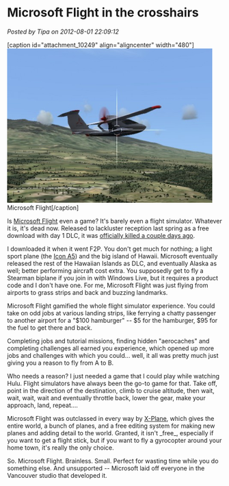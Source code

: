 # Microsoft Flight in the crosshairs

*Posted by Tipa on 2012-08-01 22:09:12*

[caption id="attachment\_10249" align="aligncenter" width="480"][![](../uploads/2012/08/flight-2012-08-01-21-10-46-45-480x360.jpg "Microsoft Flight")](../uploads/2012/08/flight-2012-08-01-21-10-46-45.jpg) Microsoft Flight[/caption]

Is [Microsoft Flight](http://au.pc.gamespy.com/pc/microsoft-flight/1218068p1.html) even a game? It's barely even a flight simulator. Whatever it is, it's dead now. Released to lackluster reception last spring as a free download with day 1 DLC, it was [officially killed a couple days ago](http://seattletimes.nwsource.com/html/microsoftpri0/2018777858_microsoft_grounds_microsoft_flight_project_columbi.html).

I downloaded it when it went F2P. You don't get much for nothing; a light sport plane (the [Icon A5](http://www.iconaircraft.com/)) and the big island of Hawaii. Microsoft eventually released the rest of the Hawaiian Islands as DLC, and eventually Alaska as well; better performing aircraft cost extra. You supposedly get to fly a Stearman biplane if you join in with Windows Live, but it requires a product code and I don't have one. For me, Microsoft Flight was just flying from airports to grass strips and back and buzzing landmarks.

Microsoft Flight gamified the whole flight simulator experience. You could take on odd jobs at various landing strips, like ferrying a chatty passenger to another airport for a "$100 hamburger" -- $5 for the hamburger, $95 for the fuel to get there and back.

Completing jobs and tutorial missions, finding hidden "aerocaches" and completing challenges all earned you experience, which opened up more jobs and challenges with which you could... well, it all was pretty much just giving you a reason to fly from A to B.

Who needs a reason? I just needed a game that I could play while watching Hulu. Flight simulators have always been the go-to game for that. Take off, point in the direction of the destination, climb to cruise altitude, then wait, wait, wait, wait and eventually throttle back, lower the gear, make your approach, land, repeat....

Microsoft Flight was outclassed in every way by [X-Plane](http://www.x-plane.com/), which gives the entire world, a bunch of planes, and a free editing system for making new planes and adding detail to the world. Granted, it isn't \_free\_, especially if you want to get a flight stick, but if you want to fly a gyrocopter around your home town, it's really the only choice.

So. Microsoft Flight. Brainless. Small. Perfect for wasting time while you do something else. And unsupported -- Microsoft laid off everyone in the Vancouver studio that developed it.

